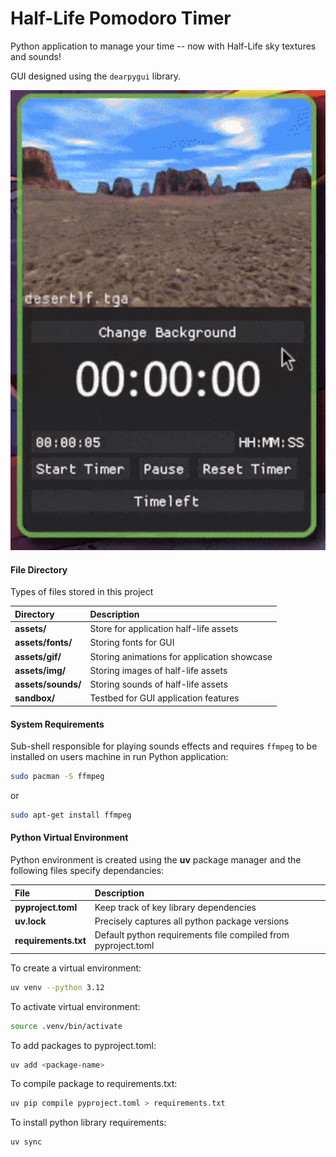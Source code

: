 # Half-Life Pomodoro Timer

Python application to manage your time -- now with Half-Life sky textures and sounds!

GUI designed using the `dearpygui` library.

<p align = center>                                                                                                                         
<img src="https://raw.githubusercontent.com/Filpill/hl-vox-timeleft/refs/heads/main/assets/gif/hl-timer1.gif" alt="drawing" width="1000"/> 
</p>                                                                                                                                       

#### File Directory
Types of files stored in this project
<div align = center>
  
| Directory  | Description |
| :------------- | :------------- |
| **assets/**         | Store for application half-life assets |
| **assets/fonts/**   | Storing fonts for GUI |
| **assets/gif/**     | Storing animations for application showcase |
| **assets/img/**     | Storing images of half-life assets |
| **assets/sounds/**  | Storing sounds of half-life assets |
| **sandbox/**        | Testbed for GUI application features  |
  
</div>

#### System Requirements
Sub-shell responsible for playing sounds effects and requires `ffmpeg` to be installed on users machine in run Python application:
```bash
sudo pacman -S ffmpeg
```

or 

```bash
sudo apt-get install ffmpeg
```

#### Python Virtual Environment

Python environment is created using the **uv** package manager and the following files specify dependancies:

<div align = center>

| File | Description |
| :------------- | :------------- |
| **pyproject.toml** | Keep track of key library dependencies |
| **uv.lock** | Precisely captures all python package versions |
| **requirements.txt** | Default python requirements file compiled from pyproject.toml |

</div>

To create a virtual environment:
```bash
uv venv --python 3.12
```

To activate virtual environment: 
```bash                                  
source .venv/bin/activate                
```                                      

To add packages to pyproject.toml:
```bash                                  
uv add <package-name>
```

To compile package to requirements.txt:
```bash
uv pip compile pyproject.toml > requirements.txt
```

To install python library requirements:
```bash
uv sync
```
